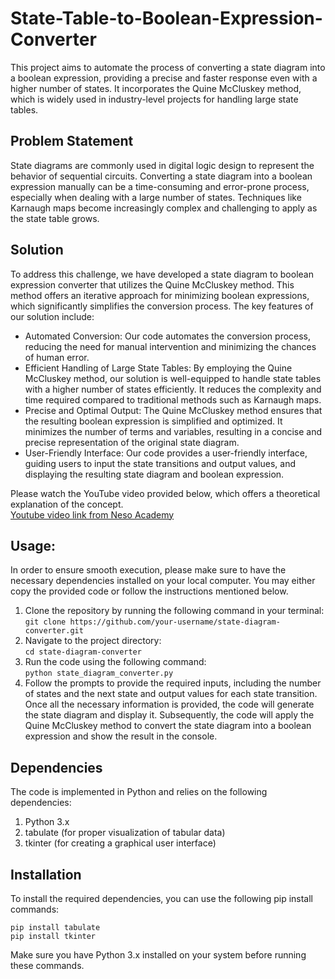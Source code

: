 # State-Table-to-Boolean-Expression-Converter

This project aims to automate the process of converting a state diagram into a boolean expression, providing a precise
and faster response even with a higher number of states. It incorporates the Quine McCluskey method, which is widely
used in industry-level projects for handling large state tables.

<h2>Problem Statement</h2>
State diagrams are commonly used in digital logic design to represent the behavior of sequential circuits. Converting a
state diagram into a boolean expression manually can be a time-consuming and error-prone process, especially when
dealing with a large number of states. Techniques like Karnaugh maps become increasingly complex and challenging to
apply as the state table grows.

<h2>Solution</h2>
To address this challenge, we have developed a state diagram to boolean expression converter that utilizes the Quine
McCluskey method. This method offers an iterative approach for minimizing boolean expressions, which significantly
simplifies the conversion process. The key features of our solution include:

<ul>
    <li>Automated Conversion: Our code automates the conversion process, reducing the need for manual intervention and
        minimizing the chances of human error.
    </li>
    <li>Efficient Handling of Large State Tables: By employing the Quine McCluskey method, our solution is well-equipped
        to handle state tables with a higher number of states efficiently. It reduces the complexity and time required
        compared to traditional methods such as Karnaugh maps.
    </li>
    <li>Precise and Optimal Output: The Quine McCluskey method ensures that the resulting boolean expression is
        simplified and optimized. It minimizes the number of terms and variables, resulting in a concise and precise
        representation of the original state diagram.
    </li>
    <li>User-Friendly Interface: Our code provides a user-friendly interface, guiding users to input the state
        transitions and output values, and displaying the resulting state diagram and boolean expression.</li>
</ul>

Please watch the YouTube video provided below, which offers a theoretical explanation of the concept.<br>
<a href="https://youtu.be/NbON135lf60" target="">Youtube video link from Neso Academy</a>

<h2>Usage:</h2>
In order to ensure smooth execution, please make sure to have the necessary dependencies installed on your local
computer. You may either copy the provided code or follow the instructions mentioned below.
<p></p>
<ol>
    <li>Clone the repository by running the following command in your terminal:<br>
        <code>git clone https://github.com/your-username/state-diagram-converter.git</code>
    </li>
    <li>
        Navigate to the project directory:<br>
        <code>cd state-diagram-converter</code>
    </li>
    <li>
        Run the code using the following command:<br>
        <code>python state_diagram_converter.py</code>
    </li>
    <li>
        Follow the prompts to provide the required inputs, including the number of states and the next state and output
        values for each state transition.
        Once all the necessary information is provided, the code will generate the state diagram and display it.
        Subsequently, the code will apply the Quine McCluskey method to convert the state diagram into a boolean
        expression and show the result in the console.
    </li>
</ol>


<h2>Dependencies</h2>
<p>The code is implemented in Python and relies on the following dependencies:</p>
<ol>
    <li>Python 3.x</li>
    <li>tabulate (for proper visualization of tabular data)</li>
    <li>tkinter (for creating a graphical user interface)</li>
</ol>

<h2>Installation</h2>
<p>To install the required dependencies, you can use the following pip install commands:</p>

<pre>
<code>pip install tabulate</code>
<code>pip install tkinter</code>
</pre>

<p>Make sure you have Python 3.x installed on your system before running these commands.</p>


